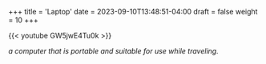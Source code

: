 +++
title = 'Laptop'
date = 2023-09-10T13:48:51-04:00
draft = false
weight = 10
+++

{{< youtube GW5jwE4Tu0k >}}

*a computer that is portable and suitable for use while traveling.*